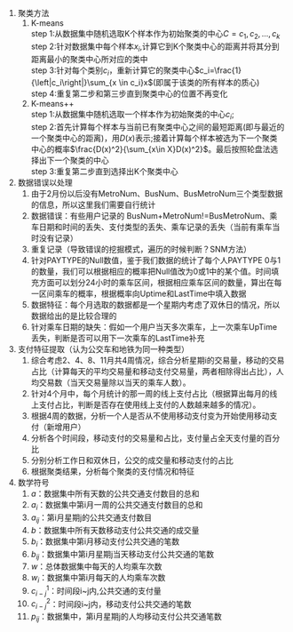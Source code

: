 1. 聚类方法   
   1. K-means   
   step 1:从数据集中随机选取K个样本作为初始聚类的中心$C={c_1,c_2,...,c_k}$   
   step 2:针对数据集中每个样本$x_i$,计算它到K个聚类中心的距离并将其分到距离最小的聚类中心所对应的类中   
   step 3:针对每个类别$c_i$，重新计算它的聚类中心$c_i=\frac{1}{\left|c_i\right|}\sum_{x \in c_i}x$(即属于该类的所有样本的质心)   
   step 4:重复第二步和第三步直到聚类中心的位置不再变化   
   2. K-means++   
   step 1:从数据集中随机选取一个样本作为初始聚类的中心$c_i$;   
   step 2:首先计算每个样本与当前已有聚类中心之间的最短距离(即与最近的一个聚类中心的距离)，用$D(x)$表示;接着计算每个样本被选为下一个聚类中心的概率$\frac{D(x)^2}{\sum_{x\in X}D(x)^2}$。最后按照轮盘法选择出下一个聚类的中心   
   step 3:重复第二步直到选择出K个聚类中心
2. 数据错误以处理   
   1. 由于2月份以后没有MetroNum、BusNum、BusMetroNum三个类型数据的信息，所以这里我们需要自行统计
   2. 数据错误：有些用户记录的 BusNum+MetroNum!=BusMetroNum、乘车日期和时间的丢失、支付类型的丢失、乘车记录的丢失（当前有乘车当时没有记录）
   3. 重复记录（导致错误的挖掘模式，遍历的时候判断？SNM方法）
   4. 针对PAYTYPE的Null数值，鉴于我们数据的统计了每个人PAYTYPE 0与1的数量，我们可以根据相应的概率把Null值改为0或1中的某个值。时间填充方面可以划分24小时的乘车区间，根据相应乘车区间的数量，算出在每一区间乘车的概率，根据概率向Uptime和LastTime中填入数据
   5. 数据特征：每个月选取的数据都是一个星期内考虑了双休日的情况，所以数据给出的是比较合理的
   6. 针对乘车日期的缺失：假如一个用户当天多次乘车，上一次乘车UpTime丢失，判断是否可以用下一次乘车的LastTime补充
3. 支付特征提取（认为公交车和地铁为同一种类型）
   1. 综合考虑2、4、8、11月共4周情况，综合分析星期i的交易量，移动的交易占比（计算每天的平均交易量和移动支付交易量，两者相除得出占比），人均交易数（当天交易量除以当天的乘车人数）。   
   2. 针对4个月中，每个月统计的那一周的线上支付占比（根据算出每月的线上支付占比，判断是否存在使用线上支付的人数越来越多的情况）。   
   3. 根据4周的数据，分析一个人是否从不使用移动支付变为开始使用移动支付（新增用户）
   4. 分析各个时间段，移动支付的交易量和占比，支付量占全天支付量的百分比
   5. 分别分析工作日和双休日，公交的成交量和移动支付的占比
   6. 根据聚类结果，分析每个聚类的支付情况和特征
4. 数学符号   
   1. $a$：数据集中所有天数的公共交通支付数目的总和
   2. $a_{i}$：数据集中第i月一周的公共交通支付数目的总和
   3. $a_{ij}$：第i月星期j的公共交通支付数目
   4. $b$：数据集中所有天数移动支付公共交通的成交量
   5. $b_i$：数据集中第i月移动支付公共交通的笔数
   6. $b_{ij}$：数据集中第i月星期j当天移动支付公共交通的笔数
   7. $w$：总体数据集中每天的人均乘车次数
   8. $w_i$：数据集中第i月每天的人均乘车次数
   9. $c_{i-j}^1$：时间段i~j内,公共交通的支付量
   10. $c_{i-j}^2$：时间段i~j内，移动支付公共交通的笔数
   11. $p_{ij}$：数据集中，第i月星期j的人均移动支付公共交通笔数